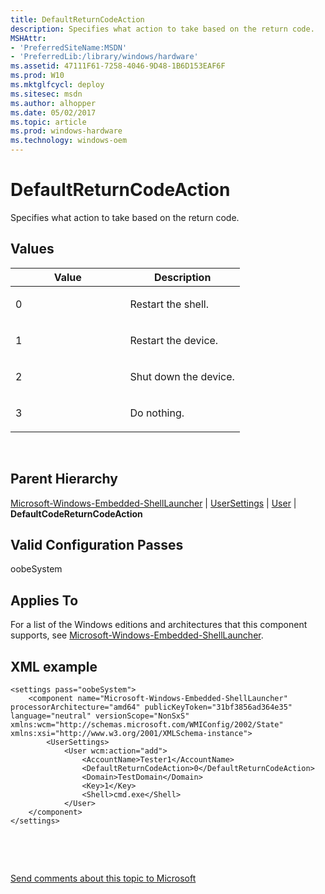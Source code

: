 ```yaml
---
title: DefaultReturnCodeAction
description: Specifies what action to take based on the return code.
MSHAttr:
- 'PreferredSiteName:MSDN'
- 'PreferredLib:/library/windows/hardware'
ms.assetid: 47111F61-7258-4046-9D48-1B6D153EAF6F
ms.prod: W10
ms.mktglfcycl: deploy
ms.sitesec: msdn
ms.author: alhopper
ms.date: 05/02/2017
ms.topic: article
ms.prod: windows-hardware
ms.technology: windows-oem
---
```


# DefaultReturnCodeAction


Specifies what action to take based on the return code.

## Values


<table>
<colgroup>
<col width="50%" />
<col width="50%" />
</colgroup>
<thead>
<tr class="header">
<th>Value</th>
<th>Description</th>
</tr>
</thead>
<tbody>
<tr class="odd">
<td><p>0</p></td>
<td><p>Restart the shell.</p></td>
</tr>
<tr class="even">
<td><p>1</p></td>
<td><p>Restart the device.</p></td>
</tr>
<tr class="odd">
<td><p>2</p></td>
<td><p>Shut down the device.</p></td>
</tr>
<tr class="even">
<td><p>3</p></td>
<td><p>Do nothing.</p></td>
</tr>
</tbody>
</table>

 

## Parent Hierarchy


[Microsoft-Windows-Embedded-ShellLauncher](microsoft-windows-embedded-shelllauncher.md) | [UserSettings](microsoft-windows-embedded-shelllauncher-usersettings.md) | [User](microsoft-windows-embedded-shelllauncher-usersettings-user.md) | **DefaultCodeReturnCodeAction**

## Valid Configuration Passes


oobeSystem

## Applies To


For a list of the Windows editions and architectures that this component supports, see [Microsoft-Windows-Embedded-ShellLauncher](microsoft-windows-embedded-shelllauncher.md).

## XML example


``` syntax
<settings pass="oobeSystem">
    <component name="Microsoft-Windows-Embedded-ShellLauncher" processorArchitecture="amd64" publicKeyToken="31bf3856ad364e35" language="neutral" versionScope="NonSxS" xmlns:wcm="http://schemas.microsoft.com/WMIConfig/2002/State" xmlns:xsi="http://www.w3.org/2001/XMLSchema-instance">
        <UserSettings>
            <User wcm:action="add">
                <AccountName>Tester1</AccountName>
                <DefaultReturnCodeAction>0</DefaultReturnCodeAction>
                <Domain>TestDomain</Domain>
                <Key>1</Key>
                <Shell>cmd.exe</Shell>
            </User>
    </component>
</settings>
```

 

 

[Send comments about this topic to Microsoft](mailto:wsddocfb@microsoft.com?subject=Documentation%20feedback%20%5Bp_unattend\p_unattend%5D:%20DefaultReturnCodeAction%20%20RELEASE:%20%2810/3/2016%29&body=%0A%0APRIVACY%20STATEMENT%0A%0AWe%20use%20your%20feedback%20to%20improve%20the%20documentation.%20We%20don't%20use%20your%20email%20address%20for%20any%20other%20purpose,%20and%20we'll%20remove%20your%20email%20address%20from%20our%20system%20after%20the%20issue%20that%20you're%20reporting%20is%20fixed.%20While%20we're%20working%20to%20fix%20this%20issue,%20we%20might%20send%20you%20an%20email%20message%20to%20ask%20for%20more%20info.%20Later,%20we%20might%20also%20send%20you%20an%20email%20message%20to%20let%20you%20know%20that%20we've%20addressed%20your%20feedback.%0A%0AFor%20more%20info%20about%20Microsoft's%20privacy%20policy,%20see%20http://privacy.microsoft.com/default.aspx. "Send comments about this topic to Microsoft")




